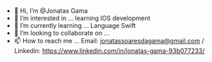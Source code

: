 - 👋 Hi, I’m @Jonatas Gama 
- 👀 I’m interested in ... learning IOS development 
- 🌱 I’m currently learning ... Language Swift
- 💞️ I’m looking to collaborate on ...
- 📫 How to reach me ... Email: jonatassoaresdagama@gmail.com / Linkedin: https://www.linkedin.com/in/jonatas-gama-93b077233/
<!---
JSGstorm/JSGstorm is a ✨ special ✨ repository because its `README.md` (this file) appears on your GitHub profile.
You can click the Preview link to take a look at your changes.
--->
